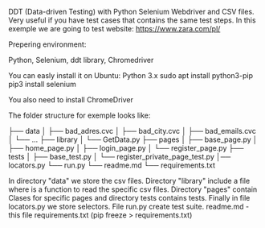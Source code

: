 DDT (Data-driven Testing) with Python Selenium Webdriver and CSV files. Very useful if you have test cases that contains the same test steps.
In this exemple we are going to test website: https://www.zara.com/pl/

Prepering environment:

Python, Selenium, ddt library, Chromedriver

You can easly install it on Ubuntu:
Python 3.x
sudo apt install python3-pip 
pip3 install selenium

You also need to install ChromeDriver 

The folder structure for exemple looks like:


├── data
│   ├── bad_adres.cvc
│   ├── bad_city.cvc
│   ├── bad_emails.cvc
│   └── ...
├── library
│   └── GetData.py
├── pages
│   ├── base_page.py
│   ├── home_page.py
│   ├── login_page.py
│   └── register_page.py
├── tests
│   ├── base_test.py
│   └── register_private_page_test.py
│── locators.py
└── run.py
└── readme.md
└── requirements.txt


In directory "data" we store the csv files. 
Directory  "library" include a file where is a function to read the specific csv files.
Directory "pages" contain Clases for specific pages and directory tests contains tests.
Finally in file locators.py we store selectors. File run.py create test suite.
readme.md - this file 
requirements.txt (pip freeze > requirements.txt)